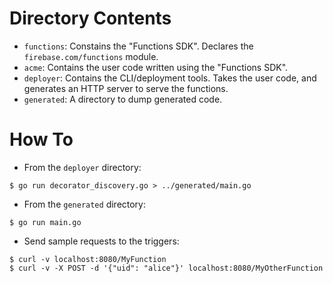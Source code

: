# Directory Contents

* `functions`: Constains the "Functions SDK". Declares the `firebase.com/functions` module.
* `acme`: Contains the user code written using the "Functions SDK".
* `deployer`: Contains the CLI/deployment tools. Takes the user code, and generates an HTTP server
  to serve the functions.
* `generated`: A directory to dump generated code.

# How To

* From the `deployer` directory:

```
$ go run decorator_discovery.go > ../generated/main.go
```

* From the `generated` directory:

```
$ go run main.go
```

* Send sample requests to the triggers:

```
$ curl -v localhost:8080/MyFunction
$ curl -v -X POST -d '{"uid": "alice"}' localhost:8080/MyOtherFunction
```
